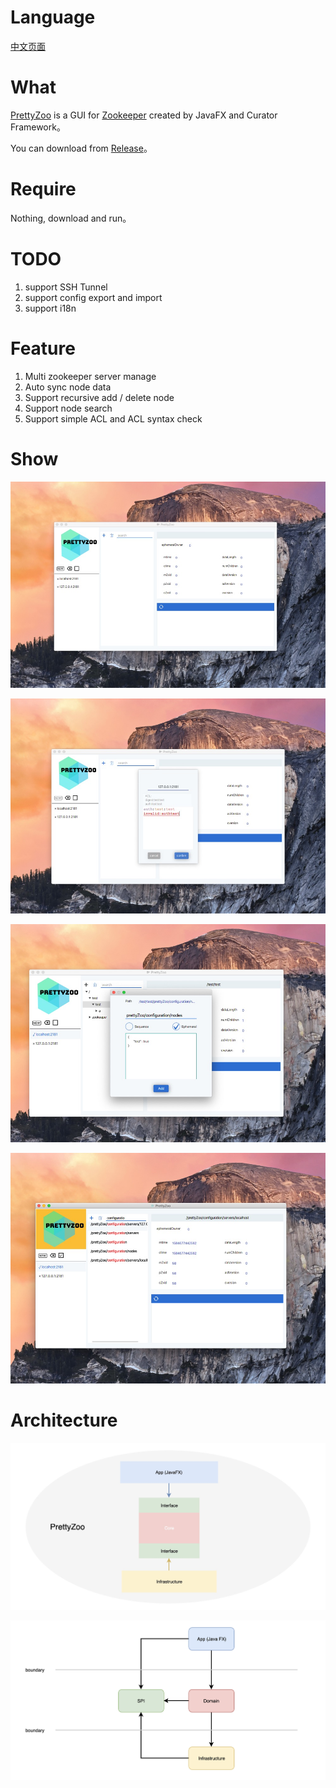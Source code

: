 # Language

[中文页面](README_CN.md)

# What

[PrettyZoo](https://github.com/vran-dev/PrettyZoo) is a GUI for [Zookeeper](https://zookeeper.apache.org/) created by JavaFX and Curator Framework。
 
You can download from [Release](https://github.com/vran-dev/PrettyZoo/releases)。



# Require

Nothing, download and run。


# TODO
1. support SSH Tunnel
3. support config export and import
2. support i18n

# Feature

1. Multi zookeeper server manage
2. Auto sync node data 
3. Support recursive add / delete node
4. Support node search
5. Support simple ACL and ACL syntax check


# Show

![](release/img/main-view.jpg)

![](release/img/add-server.png)

![](release/img/add-node.png)

![](release/img/search-view.jpg)

# Architecture

![prettyzoo-arch](release/img/prettyzoo-arch.jpg)

![image-20191230163721866](release/img/prettyzoo-arch2.png)

